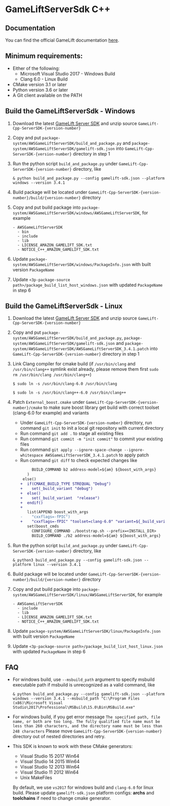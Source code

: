 # GameLiftServerSdk C++
## Documentation
You can find the official GameLift documentation [here](https://aws.amazon.com/documentation/gamelift/).

## Minimum requirements:
* Either of the following:  
  * Microsoft Visual Studio 2017 - Windows Build
  * Clang 6.0 - Linux Build
* CMake version 3.1 or later
* Python version 3.6 or later
* A Git client available on the PATH

## Build the GameLiftServerSdk - Windows
1. Download the latest [GameLift Server SDK](https://aws.amazon.com/gamelift/getting-started/) 
   and unzip source `GameLift-Cpp-ServerSDK-{version-number}`
   
2. Copy and put `package-system/AWSGameLiftServerSDK/build_and_package.py` and `package-system/AWSGameLiftServerSDK/gamelift-sdk.json` 
   into `GameLift-Cpp-ServerSDK-{version-number}` directory in step 1
   
3. Run the python script `build_and_package.py` under `GameLift-Cpp-ServerSDK-{version-number}` directory, like
   ```
   & python build_and_package.py --config gamelift-sdk.json --platform windows --version 3.4.1
   ```
   
4. Build package will be located under `GameLift-Cpp-ServerSDK-{version-number}/build/{version-number}` directory

5. Copy and put build package into `package-system/AWSGameLiftServerSDK/windows/AWSGameLiftServerSDK`, for example
   ``` 
   - AWSGameLiftServerSDK
     - bin
     - include
     - lib
     - LICENSE_AMAZON_GAMELIFT_SDK.txt
     - NOTICE_C++_AMAZON_GAMELIFT_SDK.txt
   ```
6. Update `package-system/AWSGameLiftServerSDK/windows/PackageInfo.json` with built version `PackageName`

7. Update `<3p-package-source path>/package_build_list_host_windows.json` with updated `PackageName` in step 6

## Build the GameLiftServerSdk - Linux
1. Download the latest [GameLift Server SDK](https://aws.amazon.com/gamelift/getting-started/) 
   and unzip source `GameLift-Cpp-ServerSDK-{version-number}`
    
2. Copy and put `package-system/AWSGameLiftServerSDK/build_and_package.py`, `package-system/AWSGameLiftServerSDK/gamelift-sdk.json` 
   and `package-system/AWSGameLiftServerSDK/AWSGameLiftServerSDK_3.4.1.patch` into `GameLift-Cpp-ServerSDK-{version-number}` directory in step 1

3. Link Clang compiler for cmake build (if `/usr/bin/clang` and `/usr/bin/clang++` symlink exist already, 
   please remove them first `sudo rm /usr/bin/clang /usr/bin/clang++`)
   ```
   $ sudo ln -s /usr/bin/clang-6.0 /usr/bin/clang
   ```
   ```
   $ sudo ln -s /usr/bin/clang++-6.0 /usr/bin/clang++ 
   ```

4. Patch `External_boost.cmake` under `GameLift-Cpp-ServerSDK-{version-number}/cmake`
   to make sure boost library get build with correct toolset (clang-6.0 for example) and variants
   * Under `GameLift-Cpp-ServerSDK-{version-number}` directory, run command `git init` to init a local git repository with current directory
   * Run command `git add .` to stage all existing files
   * Run command `git commit -m "init commit"` to commit your existing files
   * Run command `git apply --ignore-space-change --ignore-whitespace AWSGameLiftServerSDK_3.4.1.patch` to apply patch 
   * Run command `git diff` to check expected changes like
     ```diff
          BUILD_COMMAND b2 address-model=${am} ${boost_with_args}
        )
      else()
     +  if(CMAKE_BUILD_TYPE STREQUAL "Debug")
     +    set(_build_variant "debug")
     +  else()
     +    set(_build_variant  "release")
     +  endif()
     +
        list(APPEND boost_with_args
     -    "cxxflags=-fPIC")
     +    "cxxflags=-fPIC" "toolset=clang-6.0" "variant=${_build_variant}")
        set(boost_cmds
          CONFIGURE_COMMAND ./bootstrap.sh --prefix=<INSTALL_DIR>
          BUILD_COMMAND ./b2 address-model=${am} ${boost_with_args}
     ```

5. Run the python script `build_and_package.py` under `GameLift-Cpp-ServerSDK-{version-number}` directory, like
   ```
   & python3 build_and_package.py --config gamelift-sdk.json --platform linux --version 3.4.1
   ```

6. Build package will be located under `GameLift-Cpp-ServerSDK-{version-number}/build/{version-number}` directory

7. Copy and put build package into `package-system/AWSGameLiftServerSDK/linux/AWSGameLiftServerSDK`, for example
   ``` 
   - AWSGameLiftServerSDK
     - include
     - lib
     - LICENSE_AMAZON_GAMELIFT_SDK.txt
     - NOTICE_C++_AMAZON_GAMELIFT_SDK.txt
   ```
8. Update `package-system/AWSGameLiftServerSDK/linux/PackageInfo.json` with built version `PackageName`

9. Update `<3p-package-source path>/package_build_list_host_linux.json` with updated `PackageName` in step 6

## FAQ
* For windows build, use `--msbuild_path` argument to specify msbuild executable path if msbuild is unrecognized as a valid command, like
  ```
  & python build_and_package.py --config gamelift-sdk.json --platform windows --version 3.4.1 --msbuild_path "C:\Program Files (x86)\Microsoft Visual Studio\2017\Professional\MSBuild\15.0\Bin\MSBuild.exe"
  ```

* For windows build, if you get error message `The specified path, file name, or both are too long. The fully qualified file name must be less than 260 characters, and the directory name must be less than 248 characters`
  Please move `GameLift-Cpp-ServerSDK-{version-number}` directory out of nested directories and retry.

* This SDK is known to work with these CMake generators:
  * Visual Studio 15 2017 Win64
  * Visual Studio 14 2015 Win64
  * Visual Studio 12 2013 Win64
  * Visual Studio 11 2012 Win64
  * Unix MakeFiles
    
  By default, we use `vs2017` for windows build and `clang-6.0` for linux build.
  Please update `gamelift-sdk.json` platform configs: **archs** and **toolchains** if need to change cmake generator.